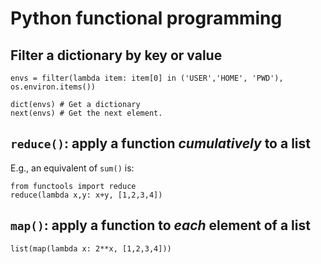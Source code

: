 # Python functional programming

## Filter a dictionary by key or value
```
envs = filter(lambda item: item[0] in ('USER','HOME', 'PWD'), os.environ.items())

dict(envs) # Get a dictionary
next(envs) # Get the next element.
```

## `reduce()`: apply a function _cumulatively_ to a list
E.g., an equivalent of `sum()` is:
```
from functools import reduce
reduce(lambda x,y: x+y, [1,2,3,4])
```

## `map()`: apply a function to _each_ element of a list
```
list(map(lambda x: 2**x, [1,2,3,4]))
```
